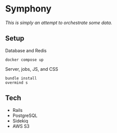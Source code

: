 # Symphony

_This is simply an attempt to orchestrate some data._

## Setup

Database and Redis

```
docker compose up
```

Server, jobs, JS, and CSS

```
bundle install
overmind s
```

## Tech

- Rails
- PostgreSQL
- Sidekiq
- AWS S3
